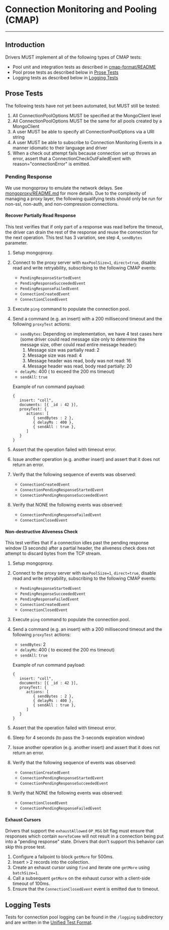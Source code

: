 # Connection Monitoring and Pooling (CMAP)

______________________________________________________________________

## Introduction

Drivers MUST implement all of the following types of CMAP tests:

- Pool unit and integration tests as described in [cmap-format/README](./cmap-format/README.md)
- Pool prose tests as described below in [Prose Tests](#prose-tests)
- Logging tests as described below in [Logging Tests](#logging-tests)

## Prose Tests

The following tests have not yet been automated, but MUST still be tested:

1. All ConnectionPoolOptions MUST be specified at the MongoClient level
2. All ConnectionPoolOptions MUST be the same for all pools created by a MongoClient
3. A user MUST be able to specify all ConnectionPoolOptions via a URI string
4. A user MUST be able to subscribe to Connection Monitoring Events in a manner idiomatic to their language and driver
5. When a check out attempt fails because connection set up throws an error, assert that a ConnectionCheckOutFailedEvent
    with reason="connectionError" is emitted.

### Pending Response

We use mongoproxy to emulate the network delays. See
[mongoproxy/README.md](https://github.com/mongodb-labs/drivers-evergreen-tools/blob/master/.evergreen/mongoproxy/README.md)
for more details. Due to the complexity of managing a proxy layer, the following qualifying tests should only be run for
non-ssl, non-auth, and non-compression connections.

#### Recover Partially Read Response

This test verifies that if only part of a response was read before the timeout, the driver can drain the rest of the
response and reuse the connection for the next operation. This test has 3 variation, see step 4, `sendBytes` parameter.

1. Setup mongoproxy.

2. Connect to the proxy server with `maxPoolSize=1`, `direct=true`, disable read and write retryability, subscribing to
    the following CMAP events:

    - `PendingResponseStartedEvent`
    - `PendingResponseSucceededEvent`
    - `PendingResponseFailedEvent`
    - `ConnectionCreatedEvent`
    - `ConnectionClosedEvent`

3. Execute `ping` command to populate the connection pool.

4. Send a command (e.g. an insert) with a 200 millisecond timeout and the following `proxyTest` actions:

    - `sendBytes`: Depending on implementation, we have 4 test cases here (some driver could read message size only to
        determine the message size, other could read entire message header):
        1. Message size was partially read: 2
        2. Message size was read: 4
        3. Message header was read, body was not read: 16
        4. Message header was read, body read partially: 20
    - `delayMs`: 400 ( to exceed the 200 ms timeout)
    - `sendAll`: `true`

    Example of run command payload:

    ```
    {
       insert: "coll",
       documents: [{ _id : 42 }],
       proxyTest: {
          actions: [
             { sendBytes : 2 },
             { delayMs : 400 },
             { sendAll : true },
          ]
       }
    }
    ```

5. Assert that the operation failed with timeout error.

6. Issue another operation (e.g. another insert) and assert that it does not return an error.

7. Verify that the following sequence of events was observed:

    - `ConnectionCreatedEvent`
    - `ConnectionPendingResponseStartedEvent`
    - `ConnectionPendingResponseSucceededEvent`

8. Verify that NONE the following events was observed:

    - `ConnectionPendingResponseFailedEvent`
    - `ConnectionClosedEvent`

#### Non-destructive Aliveness Check

This test verifies that if a connection idles past the pending response window (3 seconds) after a partial header, the
aliveness check does not attempt to discard bytes from the TCP stream.

1. Setup mongoproxy.

2. Connect to the proxy server with `maxPoolSize=1`, `direct=true`, disable read and write retryability, subscribing to
    the following CMAP events:

    - `PendingResponseStartedEvent`
    - `PendingResponseSucceededEvent`
    - `PendingResponseFailedEvent`
    - `ConnectionCreatedEvent`
    - `ConnectionClosedEvent`

3. Execute `ping` command to populate the connection pool.

4. Send a command (e.g. an insert) with a 200 millisecond timeout and the following `proxyTest` actions:

    - `sendBytes`: 2
    - `delayMs`: 400 ( to exceed the 200 ms timeout)
    - `sendAll`: `true`

    Example of run command payload:

    ```
    {
       insert: "coll",
       documents: [{ _id : 42 }],
       proxyTest: {
          actions: [
             { sendBytes : 2 },
             { delayMs : 400 },
             { sendAll : true },
          ]
       }
    }
    ```

5. Assert that the operation failed with timeout error.

6. Sleep for 4 seconds (to pass the 3-seconds expiration window)

7. Issue another operation (e.g. another insert) and assert that it does not return an error.

8. Verify that the following sequence of events was observed:

    - `ConnectionCreatedEvent`
    - `ConnectionPendingResponseStartedEvent`
    - `ConnectionPendingResponseSucceededEvent`

9. Verify that NONE the following events was observed:

    - `ConnectionClosedEvent`
    - `ConnectionPendingResponseFailedEvent`

#### Exhaust Cursors

Drivers that support the `exhaustAllowed` `OP_MSG` bit flag must ensure that responses which contain `moreToCome` will
not result in a connection being put into a "pending response" state. Drivers that don't support this behavior can skip
this prose test.

1. Configure a failpoint to block `getMore` for 500ms.
2. Insert > 2 records into the collection.
3. Create an exhaust cursor using `find` and iterate one `getMore` using `batchSize=1`.
4. Call a subsequent `getMore` on the exhaust cursor with a client-side timeout of 100ms.
5. Ensure that the `ConnectionClosedEvent` event is emitted due to timeout.

## Logging Tests

Tests for connection pool logging can be found in the `/logging` subdirectory and are written in the
[Unified Test Format](../../unified-test-format/unified-test-format.md).

